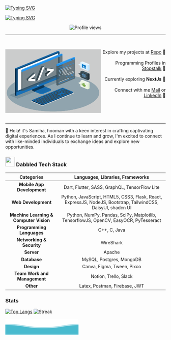[![Typing SVG](https://readme-typing-svg.demolab.com?font=Fira+Code&weight=800&size=38&duration=1&pause=1&color=03AED2&center=true&repeat=false&width=1000&lines=SAMIHA+AKTER)](https://git.io/typing-svg)

[![Typing SVG](https://readme-typing-svg.demolab.com?font=Lexend&weight=800&duration=2500&pause=50&color=03AED2&center=true&width=1000&lines=Undergrad+CS+Student;Competitive+Programmer;Web+Developer;+Flutter+Developer)](https://git.io/typing-svg)

<div align="center" >
    <img  height="25px" src="https://komarev.com/ghpvc/?username=samiha-akter&label=STALKERS&style=for-the-badge+flat&color=03AED2&abbreviated=true" alt="Profile views">
</div>

---

<br/>
<div width="100%" align="center">
  <div align="left"><img align="left" width="300" height="200" src="./techstack.gif">   
  </div>
  <div align="right">
   <p>Explore my projects at <a href="https://github.com/samiha-akter?tab=repositories">Repo</a> 📍<br/><br/>Programming Profiles in <a href="https://www.stopstalk.com/user/profile/samiha_akter">Stopstalk</a> 📍<br/><br/>Currently exploring <strong>NextJs</strong> 📍<br/><br/>Connect with me <a href="mailto:samihaaktter@gmail.com">Mail</a> or <a href="https://www.linkedin.com/in/aktersamiha">LinkedIn</a> 📍</p><br/><br/>
  </div>
</div>
<br/>

---

🌱 Hola! it's Samiha, hooman with a keen interest in crafting captivating digital experiences. As I continue to learn and grow, I'm excited to connect with like-minded individuals to exchange ideas and explore new opportunities.

### <img src = "https://media2.giphy.com/media/QssGEmpkyEOhBCb7e1/giphy.gif?cid=ecf05e47a0n3gi1bfqntqmob8g9aid1oyj2wr3ds3mg700bl&rid=giphy.gif" width="30px" height="30px"> Dabbled Tech Stack


| Categories | Languages, Libraries, Frameworks |
| :---: | :---: |
| **Mobile App Development**        | Dart, Flutter, SASS, GraphQL, TensorFlow Lite                                                                  |
| **Web Development**               | Python, JavaScript, HTML5, CSS3, Flask, React, ExpressJS, NodeJS, Bootstrap, TailwindCSS, DaisyUI, shadcn UI   |
| **Machine Learning & Computer Vision** | Python, NumPy, Pandas, SciPy, Matplotlib, TensorflowJS, OpenCV, EasyOCR, PyTesseract                            |
| **Programming Languages**         | C++, C, Java                                                                                                   |
| **Networking & Security**         | WireShark                                                                                                       |
| **Server**                        | Apache                                                                                                          |
| **Database**                      | MySQL, Postgres, MongoDB                                                                                       |
| **Design**                        | Canva, Figma, Tween, Pixco                                                                                     |
| **Team Work and Management**      | Notion, Trello, Slack                                                                                          |
| **Other**                         | Latex, Postman, Firebase, JWT


### Stats

[![Top Langs](https://github-readme-stats.vercel.app/api/top-langs/?username=samiha-akter&theme=react)](https://github.com/samiha-akter/samiha-akter/blob/main/README.md)     ![Streak](https://github-readme-streak-stats.herokuapp.com?user=samiha-akter&theme=black-ice&ring=166B81)

<!-- -->
![Waves](./wave.svg)

